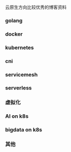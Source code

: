 
### 
云原生方向比较优秀的博客资料


### golang

### docker

### kubernetes

### cni

### servicemesh

### serverless

### 虚拟化

### AI on k8s

### bigdata on k8s

### 其他








